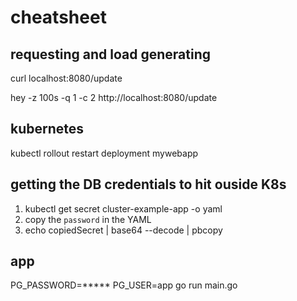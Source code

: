 # cheatsheet

## requesting and load generating

curl localhost:8080/update

hey -z 100s -q 1 -c 2  http://localhost:8080/update

## kubernetes

kubectl rollout restart deployment mywebapp

## getting the DB credentials to hit ouside K8s

1. kubectl get secret cluster-example-app -o yaml
1. copy the `password` in the  YAML
1. echo copiedSecret | base64 --decode | pbcopy

## app

PG_PASSWORD=***** PG_USER=app go run main.go
